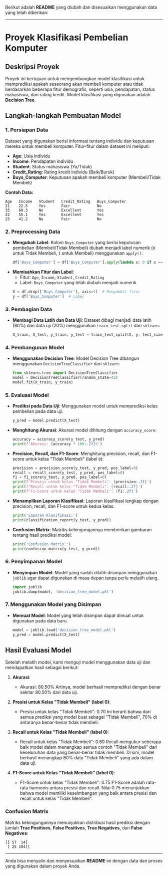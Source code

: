 Berikut adalah **README** yang diubah dan disesuaikan menggunakan data yang telah diberikan:

---

# Proyek Klasifikasi Pembelian Komputer

## Deskripsi Proyek
Proyek ini bertujuan untuk mengembangkan model klasifikasi untuk memprediksi apakah seseorang akan membeli komputer atau tidak berdasarkan beberapa fitur demografis, seperti usia, pendapatan, status mahasiswa, dan rating kredit. Model klasifikasi yang digunakan adalah **Decision Tree**.

## Langkah-langkah Pembuatan Model

### 1. **Persiapan Data**
   Dataset yang digunakan berisi informasi tentang individu dan keputusan mereka untuk membeli komputer. Fitur-fitur dalam dataset ini meliputi:
   - **Age**: Usia individu
   - **Income**: Pendapatan individu
   - **Student**: Status mahasiswa (Ya/Tidak)
   - **Credit_Rating**: Rating kredit individu (Baik/Buruk)
   - **Buys_Computer**: Keputusan apakah membeli komputer (Membeli/Tidak Membeli)

   **Contoh Data:**
   ```
   Age   Income   Student   Credit_Rating   Buys_Computer
   21    22.5     Yes       Fair            No
   35    60.3     No        Excellent       Yes
   22    55.1     Yes       Excellent       Yes
   25    41.2     No        Fair            No
   ```

### 2. **Preprocessing Data**
   - **Mengubah Label**: Kolom `Buys_Computer` yang berisi keputusan pembelian (Membeli/Tidak Membeli) diubah menjadi label numerik (`0` untuk Tidak Membeli, `1` untuk Membeli) menggunakan `apply()`:
     ```python
     df['Buys_Computer'] = df['Buys_Computer'].apply(lambda x: 0 if x == 'No' else 1)
     ```
   - **Memisahkan Fitur dan Label**:
     - Fitur: `Age`, `Income`, `Student`, `Credit_Rating`
     - Label: `Buys_Computer` yang telah diubah menjadi numerik
     ```python
     X = df.drop(['Buys_Computer'], axis=1)  # Mengambil fitur
     y = df['Buys_Computer']  # Label
     ```

### 3. **Pembagian Data**
   - **Membagi Data Latih dan Data Uji**: Dataset dibagi menjadi data latih (80%) dan data uji (20%) menggunakan `train_test_split` dari `sklearn`:
     ```python
     X_train, X_test, y_train, y_test = train_test_split(X, y, test_size=0.2, random_state=42)
     ```

### 4. **Pembangunan Model**
   - **Menggunakan Decision Tree**: Model Decision Tree dibangun menggunakan `DecisionTreeClassifier` dari `sklearn`:
     ```python
     from sklearn.tree import DecisionTreeClassifier
     model = DecisionTreeClassifier(random_state=42)
     model.fit(X_train, y_train)
     ```

### 5. **Evaluasi Model**
   - **Prediksi pada Data Uji**: Menggunakan model untuk memprediksi kelas pembelian pada data uji.
     ```python
     y_pred = model.predict(X_test)
     ```
   - **Menghitung Akurasi**: Akurasi model dihitung dengan `accuracy_score`:
     ```python
     accuracy = accuracy_score(y_test, y_pred)
     print(f'Akurasi: {accuracy * 100:.2f}%')
     ```

   - **Precision, Recall, dan F1-Score**: Menghitung precision, recall, dan F1-score untuk kelas "Tidak Membeli" (label `0`):
     ```python
     precision = precision_score(y_test, y_pred, pos_label=0)
     recall = recall_score(y_test, y_pred, pos_label=0)
     f1 = f1_score(y_test, y_pred, pos_label=0)
     print(f'Presisi untuk kelas "Tidak Membeli": {precision:.2f}')
     print(f'Recall untuk kelas "Tidak Membeli": {recall:.2f}')
     print(f'F1-Score untuk kelas "Tidak Membeli": {f1:.2f}')
     ```

   - **Menampilkan Laporan Klasifikasi**: Laporan klasifikasi lengkap dengan precision, recall, dan F1-score untuk kedua kelas.
     ```python
     print('Laporan Klasifikasi:')
     print(classification_report(y_test, y_pred))
     ```

   - **Confusion Matrix**: Matriks kebingungannya memberikan gambaran tentang hasil prediksi model:
     ```python
     print('Confusion Matrix:')
     print(confusion_matrix(y_test, y_pred))
     ```

### 6. **Penyimpanan Model**
   - **Menyimpan Model**: Model yang sudah dilatih disimpan menggunakan `joblib` agar dapat digunakan di masa depan tanpa perlu melatih ulang.
     ```python
     import joblib
     joblib.dump(model, 'decision_tree_model.pkl')
     ```

### 7. **Menggunakan Model yang Disimpan**
   - **Memuat Model**: Model yang telah disimpan dapat dimuat untuk digunakan pada data baru.
     ```python
     model = joblib.load('decision_tree_model.pkl')
     y_pred = model.predict(X_test)
     ```

## Hasil Evaluasi Model
Setelah melatih model, kami menguji model menggunakan data uji dan mendapatkan hasil sebagai berikut:

1. **Akurasi**:
   - Akurasi: 80.50%
   Artinya, model berhasil memprediksi dengan benar sekitar 80.50% dari data uji.

2. **Presisi untuk Kelas "Tidak Membeli" (label 0)**:
   - Presisi untuk kelas "Tidak Membeli": 0.70
   Ini berarti bahwa dari semua prediksi yang model buat sebagai "Tidak Membeli", 70% di antaranya benar-benar tidak membeli.

3. **Recall untuk Kelas "Tidak Membeli" (label 0)**:
   - Recall untuk kelas "Tidak Membeli": 0.80
   Recall mengukur seberapa baik model dalam menangkap semua contoh "Tidak Membeli" dari keseluruhan data yang benar-benar tidak membeli. Di sini, model berhasil menangkap 80% data "Tidak Membeli" yang ada dalam data uji.

4. **F1-Score untuk Kelas "Tidak Membeli" (label 0)**:
   - F1-Score untuk kelas "Tidak Membeli": 0.75
   F1-Score adalah rata-rata harmonis antara presisi dan recall. Nilai 0.75 menunjukkan bahwa model memiliki keseimbangan yang baik antara presisi dan recall untuk kelas "Tidak Membeli".

### Confusion Matrix
Matriks kebingungannya menunjukkan distribusi hasil prediksi dengan jumlah **True Positives**, **False Positives**, **True Negatives**, dan **False Negatives**:
```
[[ 57  14]
 [ 25 104]]
```

---

Anda bisa menyalin dan menyesuaikan **README** ini dengan data dan proses yang digunakan dalam proyek Anda.
